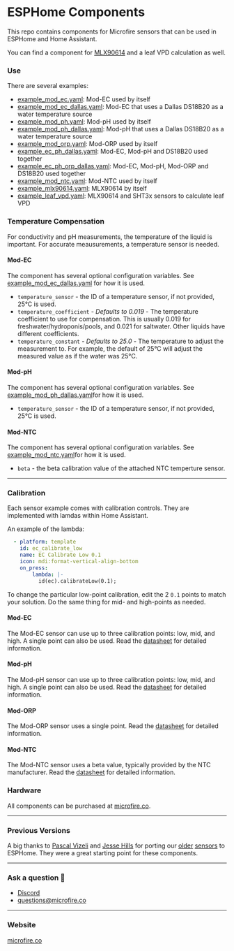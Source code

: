 ESPHome Components
======

This repo contains components for Microfire sensors that can be used in ESPHome and Home Assistant. 

You can find a component for [MLX90614](https://www.melexis.com/en/product/MLX90614/Digital-Plug-Play-Infrared-Thermometer-TO-Can) and a leaf VPD calculation as well. 

### Use
There are several examples:
 - [example_mod_ec.yaml](example_mod_ec.yaml): Mod-EC used by itself
 - [example_mod_ec_dallas.yaml](example_mod_ec_dallas.yaml): Mod-EC that uses a Dallas DS18B20 as a water temperature source
 - [example_mod_ph.yaml](example_mod_ph.yaml): Mod-pH used by itself
 - [example_mod_ph_dallas.yaml](example_mod_ph_dallas.yaml): Mod-pH that uses a Dallas DS18B20 as a water temperature source
  - [example_mod_orp.yaml](example_mod_orp.yaml): Mod-ORP used by itself
 - [example_ec_ph_dallas.yaml](example_ec_ph_dallas.yaml): Mod-EC, Mod-pH and DS18B20 used together
 - [example_ec_ph_orp_dallas.yaml](example_ec_ph_orp_dallas.yaml): Mod-EC, Mod-pH, Mod-ORP and DS18B20 used together
 - [example_mod_ntc.yaml](example_mod_ntc.yaml): Mod-NTC used by itself
 - [example_mlx90614.yaml](example_mlx90614.yaml): MLX90614 by itself
 - [example_leaf_vpd.yaml](example_leaf_vpd.yaml): MLX90614 and SHT3x sensors to calculate leaf VPD

 ### Temperature Compensation
 For conductivity and pH measurements, the temperature of the liquid is important. For accurate meausurements, a temperature sensor is needed. 

 #### Mod-EC
 The component has several optional configuration variables. See [example_mod_ec_dallas.yaml](example_mod_ec_dallas.yaml) for how it is used.
 - `temperature_sensor` - the ID of a temperature sensor, if not provided, 25°C is used. 
 - `temperature_coefficient` - *Defaults to 0.019* - The temperature coefficient to use for compensation. This is usually 0.019 for freshwater/hydroponis/pools, and 0.021 for saltwater. Other liquids have different coefficients. 
 - `temperature_constant` - *Defaults to 25.0* - The temperature to adjust the measurement to. For example, the default of 25°C will adjust the measured value as if the water was 25°C. 

 #### Mod-pH
 The component has several optional configuration variables. See [example_mod_ph_dallas.yaml](example_mod_ph_dallas.yaml)for how it is used.
 - `temperature_sensor` - the ID of a temperature sensor, if not provided, 25°C is used. 

 #### Mod-NTC
 The component has several optional configuration variables. See [example_mod_ntc.yaml](example_mod_ntc.yaml)for how it is used.
 - `beta` - the beta calibration value of the attached NTC temperture sensor.


* * *

### Calibration
Each sensor example comes with calibration controls. They are implemented with lamdas within Home Assistant. 

An example of the lambda:
```yaml
  - platform: template
    id: ec_calibrate_low
    name: EC Calibrate Low 0.1
    icon: mdi:format-vertical-align-bottom
    on_press:
        lambda: |-
          id(ec).calibrateLow(0.1);
```
To change the particular low-point calibration, edit the 2 `0.1` points to match your solution. Do the same thing for mid- and high-points as needed. 

 #### Mod-EC
 The Mod-EC sensor can use up to three calibration points: low, mid, and high. A single point can also be used. Read the [datasheet](https://docs.google.com/document/d/1tfF-OZBhD1JVnNeXnkn0zgdczgs0994KFTN9oT3JPR4/export?format=pdf&ref=microfire-llc) for detailed information. 

 #### Mod-pH
 The Mod-pH sensor can use up to three calibration points: low, mid, and high. A single point can also be used. Read the [datasheet](https://docs.google.com/document/d/1DSG9bdEHDt9mdQInVfCWy4qiohi6sVeEy7QbvBfUmU0/export?format=pdf&ref=microfire-llc) for detailed information. 

 #### Mod-ORP
 The Mod-ORP sensor uses a single point. Read the [datasheet](https://docs.google.com/document/d/1nhQdt0k4pQb8jUJF8Eyrj9TyxYFNImvvaVTNkO53OXs/export?format=pdf&ref=microfire-llc) for detailed information. 

 #### Mod-NTC
 The Mod-NTC sensor uses a beta value, typically provided by the NTC manufacturer. Read the [datasheet](https://docs.google.com/document/d/1xpLEcBNHOzufufisoClGkodkMlKaTpSObjkInAdEXmk/export?format=pdf&ref=microfire-llc) for detailed information. 

### Hardware
All components can be purchased at [microfire.co](https://microfire.co/). 

* * *

### Previous Versions

A big thanks to [Pascal Vizeli](https://github.com/pvizeli?ref=microfire-llc) and [Jesse Hills](https://github.com/jesserockz?ref=microfire-llc) for porting our [older](https://github.com/esphome/esphome/tree/dev/esphome/components/ufire_ec) [sensors](https://github.com/esphome/esphome/tree/dev/esphome/components/ufire_ise) to ESPHome. They were a great starting point for these components.

* * *

### Ask a question 🤙

*   [Discord](https://discord.gg/rAnZPdW)
*   [questions@microfire.co](mailto:questions@microfire.co)

* * *

### Website
[microfire.co](https://microfire.co)
